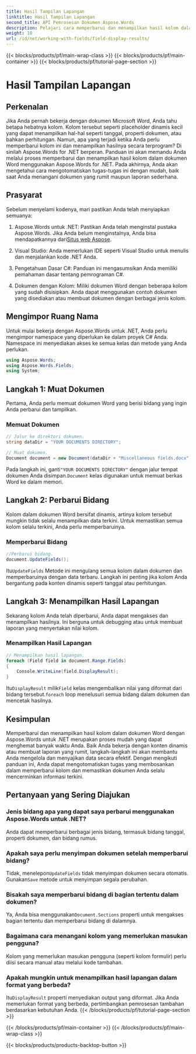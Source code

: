 ```yaml
---
title: Hasil Tampilan Lapangan
linktitle: Hasil Tampilan Lapangan
second_title: API Pemrosesan Dokumen Aspose.Words
description: Pelajari cara memperbarui dan menampilkan hasil kolom dalam dokumen Word menggunakan Aspose.Words untuk .NET dengan panduan langkah demi langkah ini. Sempurna untuk mengotomatiskan tugas dokumen.
weight: 10
url: /id/net/working-with-fields/field-display-results/
---
```


{{< blocks/products/pf/main-wrap-class >}}
{{< blocks/products/pf/main-container >}}
{{< blocks/products/pf/tutorial-page-section >}}

# Hasil Tampilan Lapangan

## Perkenalan

Jika Anda pernah bekerja dengan dokumen Microsoft Word, Anda tahu betapa hebatnya kolom. Kolom tersebut seperti placeholder dinamis kecil yang dapat menampilkan hal-hal seperti tanggal, properti dokumen, atau bahkan perhitungan. Namun, apa yang terjadi ketika Anda perlu memperbarui kolom ini dan menampilkan hasilnya secara terprogram? Di sinilah Aspose.Words for .NET berperan. Panduan ini akan memandu Anda melalui proses memperbarui dan menampilkan hasil kolom dalam dokumen Word menggunakan Aspose.Words for .NET. Pada akhirnya, Anda akan mengetahui cara mengotomatiskan tugas-tugas ini dengan mudah, baik saat Anda menangani dokumen yang rumit maupun laporan sederhana.

## Prasyarat

Sebelum menyelami kodenya, mari pastikan Anda telah menyiapkan semuanya:

1. Aspose.Words untuk .NET: Pastikan Anda telah menginstal pustaka Aspose.Words. Jika Anda belum menginstalnya, Anda bisa mendapatkannya dari[Situs web Aspose](https://releases.aspose.com/words/net/).

2. Visual Studio: Anda memerlukan IDE seperti Visual Studio untuk menulis dan menjalankan kode .NET Anda.

3. Pengetahuan Dasar C#: Panduan ini mengasumsikan Anda memiliki pemahaman dasar tentang pemrograman C#.

4. Dokumen dengan Kolom: Miliki dokumen Word dengan beberapa kolom yang sudah disisipkan. Anda dapat menggunakan contoh dokumen yang disediakan atau membuat dokumen dengan berbagai jenis kolom.

## Mengimpor Ruang Nama

Untuk mulai bekerja dengan Aspose.Words untuk .NET, Anda perlu mengimpor namespace yang diperlukan ke dalam proyek C# Anda. Namespace ini menyediakan akses ke semua kelas dan metode yang Anda perlukan.

```csharp
using Aspose.Words;
using Aspose.Words.Fields;
using System;
```

## Langkah 1: Muat Dokumen

Pertama, Anda perlu memuat dokumen Word yang berisi bidang yang ingin Anda perbarui dan tampilkan.

### Memuat Dokumen

```csharp
// Jalur ke direktori dokumen.
string dataDir = "YOUR DOCUMENTS DIRECTORY";

// Muat dokumen.
Document document = new Document(dataDir + "Miscellaneous fields.docx");
```

 Pada langkah ini, ganti`"YOUR DOCUMENTS DIRECTORY"` dengan jalur tempat dokumen Anda disimpan.`Document` kelas digunakan untuk memuat berkas Word ke dalam memori.

## Langkah 2: Perbarui Bidang

Kolom dalam dokumen Word bersifat dinamis, artinya kolom tersebut mungkin tidak selalu menampilkan data terkini. Untuk memastikan semua kolom selalu terkini, Anda perlu memperbaruinya.

### Memperbarui Bidang

```csharp
//Perbarui bidang.
document.UpdateFields();
```

 Itu`UpdateFields` Metode ini mengulang semua kolom dalam dokumen dan memperbaruinya dengan data terbaru. Langkah ini penting jika kolom Anda bergantung pada konten dinamis seperti tanggal atau perhitungan.

## Langkah 3: Menampilkan Hasil Lapangan

Sekarang kolom Anda telah diperbarui, Anda dapat mengakses dan menampilkan hasilnya. Ini berguna untuk debugging atau untuk membuat laporan yang menyertakan nilai kolom.

### Menampilkan Hasil Lapangan

```csharp
// Menampilkan hasil lapangan.
foreach (Field field in document.Range.Fields)
{
    Console.WriteLine(field.DisplayResult);
}
```

 Itu`DisplayResult` milik`Field` kelas mengembalikan nilai yang diformat dari bidang tersebut.`foreach` loop menelusuri semua bidang dalam dokumen dan mencetak hasilnya.

## Kesimpulan

Memperbarui dan menampilkan hasil kolom dalam dokumen Word dengan Aspose.Words untuk .NET merupakan proses mudah yang dapat menghemat banyak waktu Anda. Baik Anda bekerja dengan konten dinamis atau membuat laporan yang rumit, langkah-langkah ini akan membantu Anda mengelola dan menyajikan data secara efektif. Dengan mengikuti panduan ini, Anda dapat mengotomatiskan tugas yang membosankan dalam memperbarui kolom dan memastikan dokumen Anda selalu mencerminkan informasi terkini.

## Pertanyaan yang Sering Diajukan

### Jenis bidang apa yang dapat saya perbarui menggunakan Aspose.Words untuk .NET?  
Anda dapat memperbarui berbagai jenis bidang, termasuk bidang tanggal, properti dokumen, dan bidang rumus.

### Apakah saya perlu menyimpan dokumen setelah memperbarui bidang?  
 Tidak, menelepon`UpdateFields` tidak menyimpan dokumen secara otomatis. Gunakan`Save` metode untuk menyimpan segala perubahan.

### Bisakah saya memperbarui bidang di bagian tertentu dalam dokumen?  
 Ya, Anda bisa menggunakan`Document.Sections` properti untuk mengakses bagian tertentu dan memperbarui bidang di dalamnya.

### Bagaimana cara menangani kolom yang memerlukan masukan pengguna?  
Kolom yang memerlukan masukan pengguna (seperti kolom formulir) perlu diisi secara manual atau melalui kode tambahan.

### Apakah mungkin untuk menampilkan hasil lapangan dalam format yang berbeda?  
 Itu`DisplayResult` properti menyediakan output yang diformat. Jika Anda memerlukan format yang berbeda, pertimbangkan pemrosesan tambahan berdasarkan kebutuhan Anda.
{{< /blocks/products/pf/tutorial-page-section >}}

{{< /blocks/products/pf/main-container >}}
{{< /blocks/products/pf/main-wrap-class >}}

{{< blocks/products/products-backtop-button >}}
